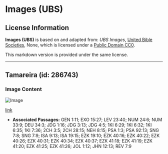 # Images (UBS)

## License Information

**Images (UBS)** is based on and adapted from: _UBS Images_, [United Bible Societies](https://unitedbiblesocieties.org/), None, which is licensed under a [Public Domain CC0](https://creativecommons.org/public-domain/cc0/).

This markdown version is provided under the same license.



--------------------------------

## Tamareira (id: 286743)

### Image Content

![Image](https://cdn.aquifer.bible/aquifer-content/resources/Media/WEB-0176_datepalm.jpg)

[link](https://cdn.aquifer.bible/aquifer-content/resources/Media/WEB-0176_datepalm.jpg)

* **Associated Passages:** GEN 1:11; EXO 15:27; LEV 23:40; NUM 24:6; NUM 33:9; DEU 34:3; JDG 1:16; JDG 3:13; JDG 4:5; 1KI 6:29; 1KI 6:32; 1KI 6:35; 1KI 7:36; 2CH 3:5; 2CH 28:15; NEH 8:15; PSA 1:3; PSA 92:13; SNG 7:8; SNG 7:9; ISA 9:13; ISA 19:15; EZK 19:10; EZK 40:16; EZK 40:22; EZK 40:26; EZK 40:31; EZK 40:34; EZK 40:37; EZK 41:18; EZK 41:19; EZK 41:20; EZK 41:25; EZK 41:26; JOL 1:12; JHN 12:13; REV 7:9

